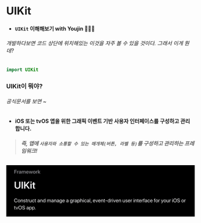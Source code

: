 # **UIKit**

- #### ```UIKit``` 이해해보기 with Youjin 👩🏻‍💻

###### 개발하다보면 코드 상단에 위치해있는 이것을 자주 볼 수 있을 것이다. 그래서 이게 뭔데?
```Swift
import UIKit
```

### UIKit이 뭐야?
###### 공식문서를 보면 ~
- #### iOS 또는 tvOS 앱을 위한 그래픽 이벤트 기반 사용자 인터페이스를 구성하고 관리합니다.
> ##### 즉, 앱에 ```사용자와 소통할 수 있는 매개체(버튼, 라벨 등)```를 구성하고 관리하는 프레임워크!
## <p align="left"> <img src="../Image/UIKit.png" width="530px"> </p>


